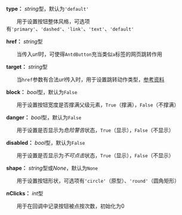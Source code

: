 **type：** *string*型，默认为`'default'`

　　用于设置按钮整体风格，可选项有`'primary'`、`'dashed'`、`'link'`、`'text'`、`'default'`

**href：** *string*型

　　当传入*url*时，可使得`AntdButton`充当类似`a`标签的网页跳转作用

**target：** *string*型

　　当`href`参数有合法*url*传入时，用于设置跳转动作类型，[参考资料](https://www.w3school.com.cn/tags/att_a_target.asp)

**block：** *bool*型，默认为`False`

　　用于设置按钮宽度是否撑满父级元素，`True`（撑满），`False`（不撑满）

**danger：** *bool*型，默认为`False`

　　用于设置是否显示为*危险警告*状态，`True`（显示），`False`（不显示）

**disabled：** *bool*型，默认为`False`

　　用于设置是否显示为*不可点击*状态，`True`（显示），`False`（不显示）

**shape：** *string*型或*None*，默认为`None`

　　用于设置按钮形状，可选项有`'circle'`（原型）、`'round'`（圆角矩形）

**nClicks：** *int*型

　　用于在回调中记录按钮被点按次数，初始化为0